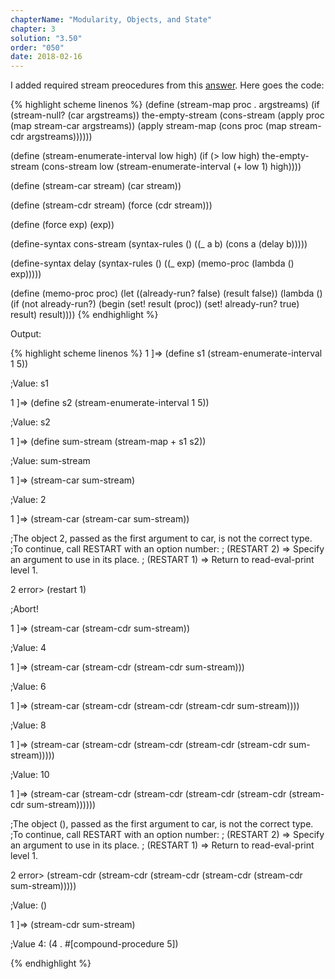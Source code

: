 ```yaml
---
chapterName: "Modularity, Objects, and State"
chapter: 3
solution: "3.50"
order: "050"
date: 2018-02-16 
---
```


I added required stream preocedures from this [answer][answer]. Here goes the code:

{% highlight scheme linenos %}
(define (stream-map proc . argstreams)
  (if (stream-null? (car argstreams))
      the-empty-stream
      (cons-stream
       (apply proc (map stream-car argstreams))
       (apply stream-map
              (cons proc (map stream-cdr argstreams))))))

(define (stream-enumerate-interval low high)
  (if (> low high)
      the-empty-stream
      (cons-stream
       low
       (stream-enumerate-interval (+ low 1) high))))

(define (stream-car stream) (car stream))

(define (stream-cdr stream) (force (cdr stream)))

(define (force exp) (exp))

(define-syntax cons-stream
  (syntax-rules ()
    ((_ a b) (cons a (delay b)))))

(define-syntax delay
  (syntax-rules ()
    ((_ exp) (memo-proc (lambda () exp)))))

(define (memo-proc proc)
  (let ((already-run? false) (result false))
    (lambda ()
      (if (not already-run?)
          (begin (set! result (proc))
                 (set! already-run? true)
                 result)
          result))))
{% endhighlight %}

Output:

{% highlight scheme linenos %}
1 ]=> (define s1 (stream-enumerate-interval 1 5))

;Value: s1

1 ]=> (define s2 (stream-enumerate-interval 1 5))

;Value: s2

1 ]=> (define sum-stream (stream-map + s1 s2))

;Value: sum-stream

1 ]=> (stream-car sum-stream)

;Value: 2

1 ]=> (stream-car (stream-car sum-stream))

;The object 2, passed as the first argument to car, is not the correct type.
;To continue, call RESTART with an option number:
; (RESTART 2) => Specify an argument to use in its place.
; (RESTART 1) => Return to read-eval-print level 1.

2 error> (restart 1)

;Abort!

1 ]=> (stream-car (stream-cdr sum-stream))

;Value: 4

1 ]=> (stream-car (stream-cdr (stream-cdr sum-stream)))

;Value: 6

1 ]=> (stream-car (stream-cdr (stream-cdr (stream-cdr sum-stream))))

;Value: 8

1 ]=> (stream-car (stream-cdr (stream-cdr (stream-cdr (stream-cdr sum-stream)))))

;Value: 10

1 ]=> (stream-car (stream-cdr (stream-cdr (stream-cdr (stream-cdr (stream-cdr sum-stream))))))

;The object (), passed as the first argument to car, is not the correct type.
;To continue, call RESTART with an option number:
; (RESTART 2) => Specify an argument to use in its place.
; (RESTART 1) => Return to read-eval-print level 1.

2 error> (stream-cdr (stream-cdr (stream-cdr (stream-cdr (stream-cdr sum-stream)))))

;Value: ()

1 ]=> (stream-cdr sum-stream)

;Value 4: (4 . #[compound-procedure 5])

{% endhighlight %}

[answer]: https://stackoverflow.com/questions/24529271/sicp-cons-stream
